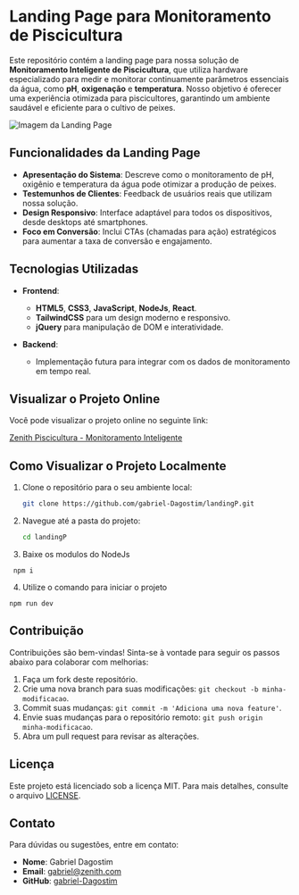 
# Landing Page para Monitoramento de Piscicultura

Este repositório contém a landing page para nossa solução de **Monitoramento Inteligente de Piscicultura**, que utiliza hardware especializado para medir e monitorar continuamente parâmetros essenciais da água, como **pH**, **oxigenação** e **temperatura**. Nosso objetivo é oferecer uma experiência otimizada para piscicultores, garantindo um ambiente saudável e eficiente para o cultivo de peixes.

![Imagem da Landing Page](https://i.imgur.com/ZA0TRRx.png)

## Funcionalidades da Landing Page

- **Apresentação do Sistema**: Descreve como o monitoramento de pH, oxigênio e temperatura da água pode otimizar a produção de peixes.
- **Testemunhos de Clientes**: Feedback de usuários reais que utilizam nossa solução.
- **Design Responsivo**: Interface adaptável para todos os dispositivos, desde desktops até smartphones.
- **Foco em Conversão**: Inclui CTAs (chamadas para ação) estratégicos para aumentar a taxa de conversão e engajamento.

## Tecnologias Utilizadas

- **Frontend**:
  - **HTML5**, **CSS3**, **JavaScript**, **NodeJs**, **React**.
  - **TailwindCSS** para um design moderno e responsivo.
  - **jQuery** para manipulação de DOM e interatividade.
  
- **Backend**:
  - Implementação futura para integrar com os dados de monitoramento em tempo real.

## Visualizar o Projeto Online

Você pode visualizar o projeto online no seguinte link:

[Zenith Piscicultura - Monitoramento Inteligente](https://lp.gabrieldagostim.com/)

## Como Visualizar o Projeto Localmente

1. Clone o repositório para o seu ambiente local:
   ```bash
   git clone https://github.com/gabriel-Dagostim/landingP.git
   ```
2. Navegue até a pasta do projeto:
   ```bash
   cd landingP
   ```
3. Baixe os modulos do NodeJs
  ```node
   npm i
   ```

4. Utilize o comando para iniciar o projeto 
  ```node
  npm run dev
  ```


## Contribuição

Contribuições são bem-vindas! Sinta-se à vontade para seguir os passos abaixo para colaborar com melhorias:

1. Faça um fork deste repositório.
2. Crie uma nova branch para suas modificações: `git checkout -b minha-modificacao`.
3. Commit suas mudanças: `git commit -m 'Adiciona uma nova feature'`.
4. Envie suas mudanças para o repositório remoto: `git push origin minha-modificacao`.
5. Abra um pull request para revisar as alterações.

## Licença

Este projeto está licenciado sob a licença MIT. Para mais detalhes, consulte o arquivo [LICENSE](LICENSE).

## Contato

Para dúvidas ou sugestões, entre em contato:

- **Nome**: Gabriel Dagostim
- **Email**: gabriel@zenith.com
- **GitHub**: [gabriel-Dagostim](https://github.com/gabriel-Dagostim)
